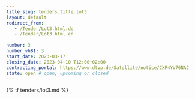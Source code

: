 ```yaml
---
title_slug: tenders.title.lot3
layout: default
redirect_from:
   - /Tender/Lot3.html.de
   - /Tender/Lot3.html.en
   
number: 3
number_vh81: 3
start_date: 2023-03-17
closing_date: 2023-04-10 T12:00+02:00
contracting_portal: https://www.dtvp.de/Satellite/notice/CXP4YV76NAC
state: open # open, upcoming or closed
---
```


{% tf tenders/lot3.md %}
